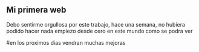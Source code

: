 ## Mi primera web

Debo sentirme orgullosa por este trabajo, hace una semana, no hubiera podido hacer nada
empiezo desde cero en este mundo como se podra ver

#en los proximos dias vendran muchas mejoras

